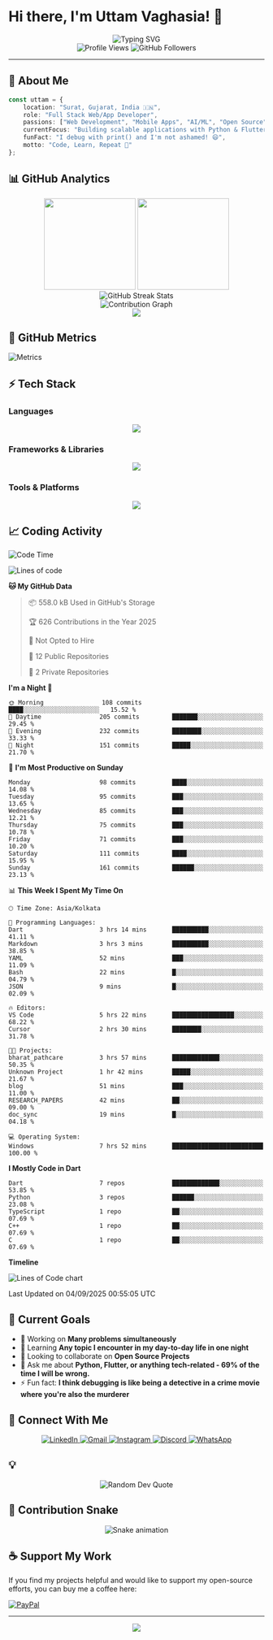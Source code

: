 # Hi there, I'm Uttam Vaghasia! 👋

<div align="center">
  <img src="https://readme-typing-svg.herokuapp.com?font=Fira+Code&size=22&duration=3000&pause=1000&color=00D4FF&center=true&vCenter=true&width=800&lines=Full+Stack+Web%2FApp+Developer+%F0%9F%9A%80;Currently+juggling+3+projects+and+0+deadlines;Flutter+is+peace.;Python+is+poetry.;JS+is...+tolerated.;AI%2FML+Explorer+%F0%9F%A4%96;Always+Learning+Something+New(Except+MERN+%F0%9F%A4%AE)!" alt="Typing SVG" />
</div>

<div align="center">
  <img src="https://komarev.com/ghpvc/?username=UTTAM-VAGHASIA&style=for-the-badge&color=00D4FF&labelColor=1a1a1a" alt="Profile Views"/>
  <img src="https://img.shields.io/github/followers/UTTAM-VAGHASIA?style=for-the-badge&color=00D4FF&labelColor=1a1a1a" alt="GitHub Followers"/>
</div>

---

## 🚀 About Me

```typescript
const uttam = {
    location: "Surat, Gujarat, India 🇮🇳",
    role: "Full Stack Web/App Developer",
    passions: ["Web Development", "Mobile Apps", "AI/ML", "Open Source"],
    currentFocus: "Building scalable applications with Python & Flutter",
    funFact: "I debug with print() and I'm not ashamed! 😄",
    motto: "Code, Learn, Repeat 🔄"
};
```

## 📊 GitHub Analytics

<div align="center">
  <img height="180em" src="https://github-readme-stats.vercel.app/api?username=UTTAM-VAGHASIA&show_icons=true&theme=tokyonight&hide_border=true&count_private=true&include_all_commits=true" />
  <img height="180em" src="https://github-readme-stats.vercel.app/api/top-langs/?username=UTTAM-VAGHASIA&layout=compact&theme=tokyonight&hide_border=true&langs_count=8" />
</div>

<div align="center">
  <img src="https://github-readme-streak-stats.herokuapp.com/?user=UTTAM-VAGHASIA&theme=tokyonight&hide_border=true" alt="GitHub Streak Stats"/>
</div>

<div align="center">
  <img src="https://github-readme-activity-graph.vercel.app/graph?username=UTTAM-VAGHASIA&theme=tokyo-night&hide_border=true&area=true" alt="Contribution Graph"/>
</div>

<div align="center">
  <img src="https://github-profile-trophy.vercel.app/?username=UTTAM-VAGHASIA&theme=tokyonight&no-frame=false&column=8&margin-w=5&margin-h=5" />
</div>

<!-- Metrics -->
## 🧠 GitHub Metrics

<picture>
  <img src="assets/github-metrics.svg" alt="Metrics">
</picture>

## ⚡ Tech Stack

### Languages
<div align="center">
  <img src="https://skillicons.dev/icons?i=python,dart,html,css,js,php,sql" />
</div>

### Frameworks & Libraries
<div align="center">
  <img src="https://skillicons.dev/icons?i=flutter,pytorch,tensorflow,fastapi,flask,django," />
</div>

### Tools & Platforms
<div align="center">
  <img src="https://skillicons.dev/icons?i=git,github,vscode,firebase,figma,docker,linux,postgres" />
</div>

## 📈 Coding Activity

<!--START_SECTION:waka-->
![Code Time](http://img.shields.io/badge/Code%20Time-45%20hrs%2014%20mins-blue)

![Lines of code](https://img.shields.io/badge/From%20Hello%20World%20I%27ve%20Written-250.3%20thousand%20lines%20of%20code-blue)

**🐱 My GitHub Data** 

> 📦 558.0 kB Used in GitHub's Storage 
 > 
> 🏆 626 Contributions in the Year 2025
 > 
> 🚫 Not Opted to Hire
 > 
> 📜 12 Public Repositories 
 > 
> 🔑 2 Private Repositories 
 > 
**I'm a Night 🦉** 

```text
🌞 Morning                108 commits         ████░░░░░░░░░░░░░░░░░░░░░   15.52 % 
🌆 Daytime                205 commits         ███████░░░░░░░░░░░░░░░░░░   29.45 % 
🌃 Evening                232 commits         ████████░░░░░░░░░░░░░░░░░   33.33 % 
🌙 Night                  151 commits         █████░░░░░░░░░░░░░░░░░░░░   21.70 % 
```
📅 **I'm Most Productive on Sunday** 

```text
Monday                   98 commits          ████░░░░░░░░░░░░░░░░░░░░░   14.08 % 
Tuesday                  95 commits          ███░░░░░░░░░░░░░░░░░░░░░░   13.65 % 
Wednesday                85 commits          ███░░░░░░░░░░░░░░░░░░░░░░   12.21 % 
Thursday                 75 commits          ███░░░░░░░░░░░░░░░░░░░░░░   10.78 % 
Friday                   71 commits          ███░░░░░░░░░░░░░░░░░░░░░░   10.20 % 
Saturday                 111 commits         ████░░░░░░░░░░░░░░░░░░░░░   15.95 % 
Sunday                   161 commits         ██████░░░░░░░░░░░░░░░░░░░   23.13 % 
```


📊 **This Week I Spent My Time On** 

```text
🕑︎ Time Zone: Asia/Kolkata

💬 Programming Languages: 
Dart                     3 hrs 14 mins       ██████████░░░░░░░░░░░░░░░   41.11 % 
Markdown                 3 hrs 3 mins        ██████████░░░░░░░░░░░░░░░   38.85 % 
YAML                     52 mins             ███░░░░░░░░░░░░░░░░░░░░░░   11.09 % 
Bash                     22 mins             █░░░░░░░░░░░░░░░░░░░░░░░░   04.79 % 
JSON                     9 mins              █░░░░░░░░░░░░░░░░░░░░░░░░   02.09 % 

🔥 Editors: 
VS Code                  5 hrs 22 mins       █████████████████░░░░░░░░   68.22 % 
Cursor                   2 hrs 30 mins       ████████░░░░░░░░░░░░░░░░░   31.78 % 

🐱‍💻 Projects: 
bharat_pathcare          3 hrs 57 mins       █████████████░░░░░░░░░░░░   50.35 % 
Unknown Project          1 hr 42 mins        █████░░░░░░░░░░░░░░░░░░░░   21.67 % 
blog                     51 mins             ███░░░░░░░░░░░░░░░░░░░░░░   11.00 % 
RESEARCH_PAPERS          42 mins             ██░░░░░░░░░░░░░░░░░░░░░░░   09.00 % 
doc_sync                 19 mins             █░░░░░░░░░░░░░░░░░░░░░░░░   04.18 % 

💻 Operating System: 
Windows                  7 hrs 52 mins       █████████████████████████   100.00 % 
```

**I Mostly Code in Dart** 

```text
Dart                     7 repos             █████████████░░░░░░░░░░░░   53.85 % 
Python                   3 repos             ██████░░░░░░░░░░░░░░░░░░░   23.08 % 
TypeScript               1 repo              ██░░░░░░░░░░░░░░░░░░░░░░░   07.69 % 
C++                      1 repo              ██░░░░░░░░░░░░░░░░░░░░░░░   07.69 % 
C                        1 repo              ██░░░░░░░░░░░░░░░░░░░░░░░   07.69 % 
```



**Timeline**

![Lines of Code chart](https://raw.githubusercontent.com/UTTAM-VAGHASIA/UTTAM-VAGHASIA/main/assets/bar_graph.png)


 Last Updated on 04/09/2025 00:55:05 UTC
<!--END_SECTION:waka-->

## 🎯 Current Goals

- 🔭 Working on **Many problems simultaneously**
- 🌱 Learning **Any topic I encounter in my day-to-day life in one night**
- 👯 Looking to collaborate on **Open Source Projects**
- 💬 Ask me about **Python, Flutter, or anything tech-related - 69% of the time I will be wrong.**
- ⚡ Fun fact: **I think debugging is like being a detective in a crime movie where you're also the murderer**

## 📱 Connect With Me

<div align="center">
  <a href="https://www.linkedin.com/in/uttam-vaghasia/" target="_blank">
    <img src="https://img.shields.io/badge/LinkedIn-0077B5?style=for-the-badge&logo=linkedin&logoColor=white" alt="LinkedIn"/>
  </a>
  <a href="mailto:the.uttam.vaghasia@gmail.com" target="_blank">
    <img src="https://img.shields.io/badge/Gmail-D14836?style=for-the-badge&logo=gmail&logoColor=white" alt="Gmail"/>
  </a>
  <a href="https://www.instagram.com/uttam.0410/" target="_blank">
    <img src="https://img.shields.io/badge/Instagram-E4405F?style=for-the-badge&logo=instagram&logoColor=white" alt="Instagram"/>
  </a>
  <a href="https://discordapp.com/users/uv0410" target="_blank">
    <img src="https://img.shields.io/badge/Discord-7289DA?style=for-the-badge&logo=discord&logoColor=white" alt="Discord"/>
  </a>
  <a href="https://wa.link/9na6em" target="_blank">
    <img src="https://img.shields.io/badge/WhatsApp-25D366?style=for-the-badge&logo=whatsapp&logoColor=white" alt="WhatsApp"/>
  </a>
</div>

## 💡
<div align="center">
  <img src="https://quotes-github-readme.vercel.app/api?type=horizontal&theme=tokyonight" alt="Random Dev Quote"/>
</div>

## 🐍 Contribution Snake
<div align="center">
  <img src="https://raw.githubusercontent.com/UTTAM-VAGHASIA/UTTAM-VAGHASIA/output/snake.svg" alt="Snake animation" />
</div>

## ☕ Support My Work

If you find my projects helpful and would like to support my open-source efforts, you can buy me a coffee here:

<div align="left">
  <a href="https://paypal.me/theUttamVaghasia" target="_blank">
    <img src="https://img.shields.io/badge/PayPal-00457C?style=for-the-badge&logo=paypal&logoColor=white" alt="PayPal"/>
  </a>
</div>

---

<div align="center">
  <img src="https://capsule-render.vercel.app/api?type=waving&color=gradient&height=100&section=footer&animation=fadeIn" />
</div>
